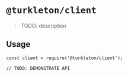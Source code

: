 # `@turkleton/client`

> TODO: description

## Usage

```
const client = require('@turkleton/client');

// TODO: DEMONSTRATE API
```

